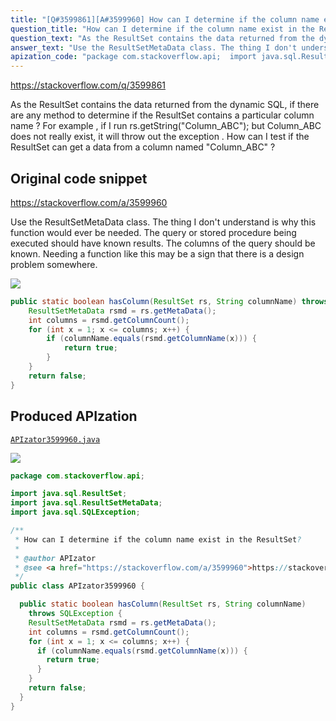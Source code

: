 ```yaml
---
title: "[Q#3599861][A#3599960] How can I determine if the column name exist in the ResultSet?"
question_title: "How can I determine if the column name exist in the ResultSet?"
question_text: "As the ResultSet contains the data returned from the dynamic SQL, if there are any method to determine if the ResultSet  contains a particular column name ? For example , if I run rs.getString(\"Column_ABC\"); but Column_ABC does not really exist, it will throw out the exception . How can I test if the ResultSet  can get a data from a column named \"Column_ABC\" ?"
answer_text: "Use the ResultSetMetaData class. The thing I don't understand is why this function would ever be needed.  The query or stored procedure being executed should have known results.  The columns of the query should be known.  Needing a function like this may be a sign that there is a design problem somewhere."
apization_code: "package com.stackoverflow.api;  import java.sql.ResultSet; import java.sql.ResultSetMetaData; import java.sql.SQLException;  /**  * How can I determine if the column name exist in the ResultSet?  *  * @author APIzator  * @see <a href=\"https://stackoverflow.com/a/3599960\">https://stackoverflow.com/a/3599960</a>  */ public class APIzator3599960 {    public static boolean hasColumn(ResultSet rs, String columnName)     throws SQLException {     ResultSetMetaData rsmd = rs.getMetaData();     int columns = rsmd.getColumnCount();     for (int x = 1; x <= columns; x++) {       if (columnName.equals(rsmd.getColumnName(x))) {         return true;       }     }     return false;   } }"
---
```


https://stackoverflow.com/q/3599861

As the ResultSet contains the data returned from the dynamic SQL, if there are any method to determine if the ResultSet  contains a particular column name ? For example , if I run rs.getString(&quot;Column_ABC&quot;); but Column_ABC does not really exist, it will throw out the exception . How can I test if the ResultSet  can get a data from a column named &quot;Column_ABC&quot; ?



## Original code snippet

https://stackoverflow.com/a/3599960

Use the ResultSetMetaData class.
The thing I don&#x27;t understand is why this function would ever be needed.  The query or stored procedure being executed should have known results.  The columns of the query should be known.  Needing a function like this may be a sign that there is a design problem somewhere.

<div class="code-logo"><img src="/stackoverflow.png" /></div>

```java
public static boolean hasColumn(ResultSet rs, String columnName) throws SQLException {
    ResultSetMetaData rsmd = rs.getMetaData();
    int columns = rsmd.getColumnCount();
    for (int x = 1; x <= columns; x++) {
        if (columnName.equals(rsmd.getColumnName(x))) {
            return true;
        }
    }
    return false;
}
```

## Produced APIzation

[`APIzator3599960.java`](https://github.com/pasqualesalza/apization-temp-data/raw/master/search/APIzator3599960.java)

<div class="code-logo"><img src="/apizator.png" /></div>

```java
package com.stackoverflow.api;

import java.sql.ResultSet;
import java.sql.ResultSetMetaData;
import java.sql.SQLException;

/**
 * How can I determine if the column name exist in the ResultSet?
 *
 * @author APIzator
 * @see <a href="https://stackoverflow.com/a/3599960">https://stackoverflow.com/a/3599960</a>
 */
public class APIzator3599960 {

  public static boolean hasColumn(ResultSet rs, String columnName)
    throws SQLException {
    ResultSetMetaData rsmd = rs.getMetaData();
    int columns = rsmd.getColumnCount();
    for (int x = 1; x <= columns; x++) {
      if (columnName.equals(rsmd.getColumnName(x))) {
        return true;
      }
    }
    return false;
  }
}

```